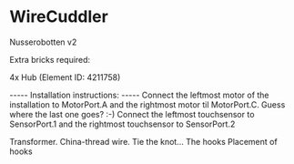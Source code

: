 WireCuddler
===========

Nusserobotten v2

Extra bricks required:

4x Hub (Element ID: 4211758)



----- Installation instructions: -----
Connect the leftmost motor of the installation to MotorPort.A and the rightmost motor til MotorPort.C. Guess where the last one goes? :-)
Connect the leftmost touchsensor to SensorPort.1 and the rightmost touchsensor to SensorPort.2

Transformer.
China-thread wire.
Tie the knot...
The hooks
Placement of hooks